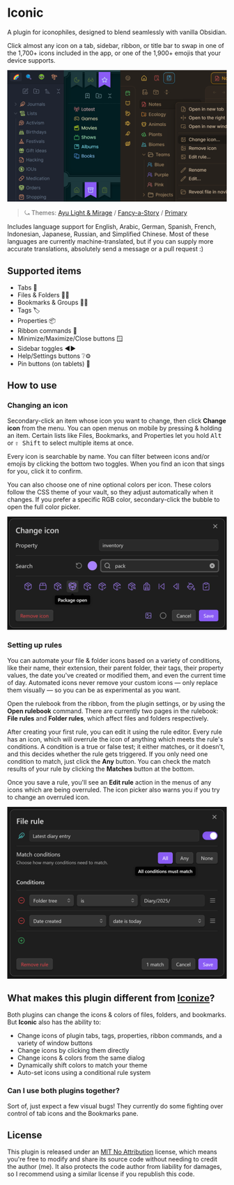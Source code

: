 # Iconic

A plugin for iconophiles, designed to blend seamlessly with vanilla Obsidian.

Click almost any icon on a tab, sidebar, ribbon, or title bar to swap in one of the 1,700+ icons included in the app, or one of the 1,900+ emojis that your device supports.

![Banner](banner.webp)

> ⤿ Themes: [Ayu Light & Mirage](https://github.com/taronull/ayu-obsidian) / [Fancy-a-Story](https://github.com/ElsaTam/obsidian-fancy-a-story) / [Primary](https://github.com/primary-theme/obsidian)

Includes language support for English, Arabic, German, Spanish, French, Indonesian, Japanese, Russian, and Simplified Chinese. Most of these languages are currently machine-translated, but if you can supply more accurate translations, absolutely send a message or a pull request :)

## Supported items

- Tabs 📑
- Files & Folders 📝📂
- Bookmarks & Groups 🔖📂
- Tags 🏷️
- Properties 📦
- Ribbon commands 🎀
- Minimize/Maximize/Close buttons 🪟
- Sidebar toggles ◀️▶️
- Help/Settings buttons ❔⚙️
- Pin buttons (on tablets) 📌

## How to use

### Changing an icon

Secondary-click an item whose icon you want to change, then click **Change icon** from the menu. You can open menus on mobile by pressing & holding an item. Certain lists like Files, Bookmarks, and Properties let you hold <kbd>Alt</kbd> or <kbd>⇧ Shift</kbd> to select multiple items at once.

Every icon is searchable by name. You can filter between icons and/or emojis by clicking the bottom two toggles. When you find an icon that sings for you, click it to confirm.

You can also choose one of nine optional colors per icon. These colors follow the CSS theme of your vault, so they adjust automatically when it changes. If you prefer a specific RGB color, secondary-click the bubble to open the full color picker.

![Icon picker](icon-picker.webp)

### Setting up rules

You can automate your file & folder icons based on a variety of conditions, like their name, their extension, their parent folder, their tags, their property values, the date you've created or modified them, and even the current time of day. Automated icons never remove your custom icons — only replace them visually — so you can be as experimental as you want.

Open the rulebook from the ribbon, from the plugin settings, or by using the **Open rulebook** command. There are currently two pages in the rulebook: **File rules** and **Folder rules**, which affect files and folders respectively.

After creating your first rule, you can edit it using the rule editor. Every rule has an icon, which will overrule the icon of anything which meets the rule's conditions. A condition is a true or false test; it either matches, or it doesn't, and this decides whether the rule gets triggered. If you only need one condition to match, just click the **Any** button. You can check the match results of your rule by clicking the **Matches** button at the bottom.

Once you save a rule, you'll see an **Edit rule** action in the menus of any icons which are being overruled. The icon picker also warns you if you try to change an overruled icon.

![Rule editor](rule-editor.webp)

## What makes this plugin different from [Iconize](https://github.com/FlorianWoelki/obsidian-iconize)?

Both plugins can change the icons & colors of files, folders, and bookmarks. But **Iconic** also has the ability to:

- Change icons of plugin tabs, tags, properties, ribbon commands, and a variety of window buttons
- Change icons by clicking them directly
- Change icons & colors from the same dialog
- Dynamically shift colors to match your theme
- Auto-set icons using a conditional rule system

### Can I use both plugins together?

Sort of, just expect a few visual bugs! They currently do some fighting over control of tab icons and the Bookmarks pane.

## License

This plugin is released under an [MIT No Attribution](https://choosealicense.com/licenses/mit-0/) license, which means you're free to modify and share its source code without needing to credit the author (me). It also protects the code author from liability for damages, so I recommend using a similar license if you republish this code.
